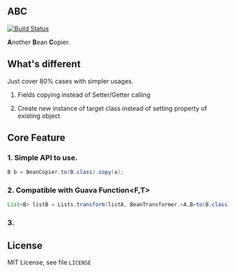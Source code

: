 ABC
----
[![Build Status](https://api.travis-ci.org/code4craft/xsoup.png?branch=master)](https://travis-ci.org/code4craft/xsoup)

**A**nother **B**ean **C**opier.

## What's different

Just cover 80% cases with simpler usages.

1. Fields copying instead of Setter/Getter calling

2. Create new instance of target class instead of setting property of existing object

## Core Feature

### 1. Simple API to use.

```java
B b = BeanCopier.to(B.class).copy(a);
```

### 2. Compatible with Guava Function\<F,T>

```java
List<B> listB = Lists.transform(listA, BeanTransformer.<A,B>to(B.class));
```

### 3. 

## License

MIT License, see file `LICENSE`


